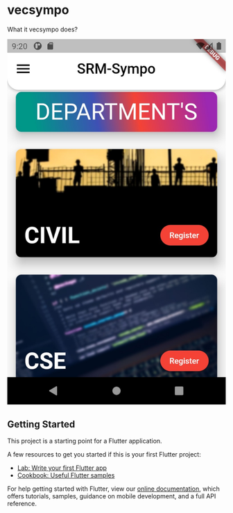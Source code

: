 # vecsympo

What it vecsympo does?

![Alt text](74ac66b3-950b-4fb5-9a08-a97d8e90da18.jpg?raw=true "Home SCreen")

## Getting Started

This project is a starting point for a Flutter application.

A few resources to get you started if this is your first Flutter project:

- [Lab: Write your first Flutter app](https://flutter.dev/docs/get-started/codelab)
- [Cookbook: Useful Flutter samples](https://flutter.dev/docs/cookbook)

For help getting started with Flutter, view our
[online documentation](https://flutter.dev/docs), which offers tutorials,
samples, guidance on mobile development, and a full API reference.
